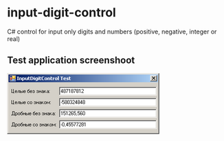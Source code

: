 # input-digit-control
C# control for input only digits and numbers (positive, negative, integer or real)

## Test application screenshoot

![Disconnecting](/screenshots/screenshot.png)

